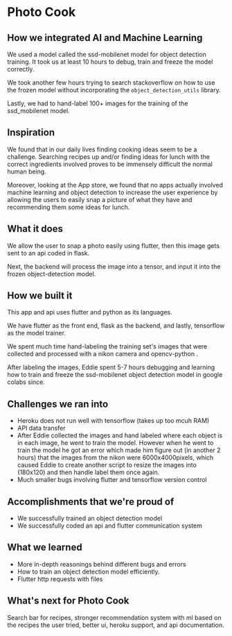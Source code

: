 # Photo Cook

## How we integrated AI and Machine Learning

We used a model called the ssd-mobilenet model for object detection training. It took us at least 10 hours to 
debug, train and freeze the model correctly. 

We took another few hours trying to search stackoverflow on how to use the frozen model without incorporating 
the `object_detection_utils` library.

Lastly, we had to hand-label 100+ images for the training of the ssd_mobilenet model.

## Inspiration

We found that in our daily lives finding cooking ideas seem to be a challenge. Searching recipes up and/or 
finding ideas for lunch with the correct ingredients involved proves to be immensely difficult the normal human being.

Moreover, looking at the App store, we found that no apps actually involved machine learning and object detection 
to increase the user experience by allowing the users to easily snap a picture of what they have and recommending them 
some ideas for lunch.
## What it does

We allow the user to snap a photo easily using flutter, then this image gets sent to an api coded in flask.

Next, the backend will process the image into a tensor, and input it into the frozen object-detection model.

## How we built it

This app and api uses flutter and python as its languages. 

We have flutter as the front end, flask as the backend, and lastly, tensorflow as the model trainer.

We spent much time hand-labeling the training set's images that were collected and processed with a nikon camera and opencv-python .

After labeling the images, Eddie spent 5-7 hours debugging and learning how to train and freeze the ssd-mobilenet object
detection model in google colabs since.



## Challenges we ran into
- Heroku does not run well with tensorflow (takes up too mcuh RAM)
- API data transfer 
- After Eddie collected the images and hand labeled where each object is in each image, he went to train the model. However when he went to train the model
he got an error which made him figure out (in another 2 hours) that the images from the nikon were 6000x4000pixels, which caused Eddie to 
create another script to resize the images into (180x120) and then handle label them once again. 
- Much smaller bugs involving flutter and tensorflow version control
## Accomplishments that we're proud of

- We successfully trained an object detection model
- We successfully coded an api and flutter communication system

## What we learned

- More in-depth reasonings behind different bugs and errors 
- How to train an object detection model efficiently.
- Flutter http requests with files

## What's next for Photo Cook

Search bar for recipes, stronger recommendation system with ml based on the recipes the user tried,
better ui, heroku support, and api documentation.

